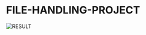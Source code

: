# FILE-HANDLING-PROJECT


![RESULT](https://user-images.githubusercontent.com/113135493/195804755-07918ba5-028e-48e3-9b74-e00d0a652788.png)
